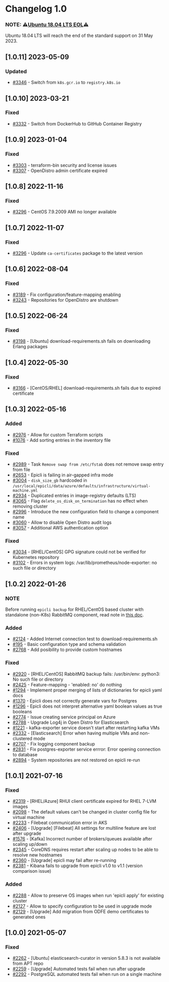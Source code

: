 # Changelog 1.0

### NOTE: ⚠️[**Ubuntu 18.04 LTS EOL**](https://ubuntu.com/blog/18-04-end-of-standard-support)⚠️
Ubuntu 18.04 LTS will reach the end of the standard support on 31 May 2023.

## [1.0.11] 2023-05-09

### Updated

- [#3346](https://github.com/hitachienergy/epiphany/issues/3346) - Switch from `k8s.gcr.io` to `registry.k8s.io`

## [1.0.10] 2023-03-21

### Fixed

- [#3332](https://github.com/hitachienergy/epiphany/issues/3332) - Switch from DockerHub to GitHub Container Registry

## [1.0.9] 2023-01-04

### Fixed

- [#3303](https://github.com/hitachienergy/epiphany/issues/3303) - terraform-bin security and license issues
- [#3307](https://github.com/hitachienergy/epiphany/issues/3307) - OpenDistro admin certificate expired

## [1.0.8] 2022-11-16

### Fixed

- [#3296](https://github.com/hitachienergy/epiphany/issues/3299) - CentOS 7.9.2009 AMI no longer available

## [1.0.7] 2022-11-07

### Fixed

- [#3296](https://github.com/hitachienergy/epiphany/issues/3296) - Update `ca-certificates` package to the latest version

## [1.0.6] 2022-08-04

### Fixed

- [#3189](https://github.com/hitachienergy/epiphany/issues/3189) - Fix configuration/feature-mapping enabling
- [#3243](https://github.com/hitachienergy/epiphany/issues/3243) - Repositories for OpenDistro are shutdown

## [1.0.5] 2022-06-24

### Fixed

- [#3198](https://github.com/hitachienergy/epiphany/issues/3198) - [Ubuntu] download-requirements.sh fails on downloading Erlang packages

## [1.0.4] 2022-05-30

### Fixed

- [#3166](https://github.com/hitachienergy/epiphany/issues/3166) - [CentOS/RHEL] download-requirements.sh fails due to expired certificate

## [1.0.3] 2022-05-16

### Added

- [#2976](https://github.com/hitachienergy/epiphany/issues/2976) - Allow for custom Terraform scripts
- [#1076](https://github.com/hitachienergy/epiphany/issues/1076) - Add sorting entries in the inventory file

### Fixed

- [#2989](https://github.com/hitachienergy/epiphany/issues/2989) - Task `Remove swap from /etc/fstab` does not remove swap entry from file
- [#2653](https://github.com/hitachienergy/epiphany/issues/2653) - Epicli is failing in air-gapped infra mode
- [#3004](https://github.com/hitachienergy/epiphany/issues/3004) - `disk_size_gb` hardcoded in `/usr/local/epicli/data/azure/defaults/infrastructure/virtual-machine.yml`
- [#2934](https://github.com/hitachienergy/epiphany/issues/2934) - Duplicated entries in image-registry defaults (LTS)
- [#3065](https://github.com/hitachienergy/epiphany/issues/3065) - Flag `delete_os_disk_on_termination` has no effect when removing cluster
- [#2996](https://github.com/hitachienergy/epiphany/issues/2996) - Introduce the new configuration field to change a component name
- [#3060](https://github.com/hitachienergy/epiphany/issues/3060) - Allow to disable Open Distro audit logs
- [#3057](https://github.com/hitachienergy/epiphany/issues/3057) - Additional AWS authentication option

### Fixed

- [#3034](https://github.com/hitachienergy/epiphany/issues/3034) - [RHEL/CentOS] GPG signature could not be verified for Kubernetes repository
- [#3102](https://github.com/hitachienergy/epiphany/issues/3102) - Errors in system logs: /var/lib/prometheus/node-exporter: no such file or directory

## [1.0.2] 2022-01-26

### NOTE ###

Before running `epicli backup` for RHEL/CentOS based cluster with standalone (non-K8s) RabbitMQ component,
read note in [this doc](docs/home/howto/BACKUP.md#1-how-to-perform-backup).

### Added

- [#2124](https://github.com/hitachienergy/epiphany/issues/2124) - Added Internet connection test to download-requirements.sh
- [#195](https://github.com/hitachienergy/epiphany/issues/195) - Basic configuration type and schema validation
- [#2768](https://github.com/hitachienergy/epiphany/issues/2768) - Add posibility to provide custom hostnames

### Fixed

- [#2920](https://github.com/hitachienergy/epiphany/issues/2920) - [RHEL/CentOS] RabbitMQ backup fails: /usr/bin/env: python3: No such file or directory
- [#2425](https://github.com/hitachienergy/epiphany/issues/2425) - Feature-mapping - 'enabled: no' do nothing
- [#1294](https://github.com/hitachienergy/epiphany/issues/1294) - Implement proper merging of lists of dictionaries for epicli yaml docs
- [#1370](https://github.com/hitachienergy/epiphany/issues/1370) - Epicli does not correctly generate vars for Postgres
- [#1296](https://github.com/hitachienergy/epiphany/issues/1296) - Epicli does not interpret alternative yaml boolean values as true booleans
- [#2774](https://github.com/hitachienergy/epiphany/issues/2774) - Issue creating service principal on Azure
- [#2788](https://github.com/hitachienergy/epiphany/issues/2788) - Upgrade Log4j in Open Distro for Elasticsearch
- [#1221](https://github.com/hitachienergy/epiphany/issues/1221) - kafka-exporter service doesn't start after restarting kafka VMs
- [#2332](https://github.com/hitachienergy/epiphany/issues/2332) - [Elasticsearch] Error when having multiple VMs and non-clustered mode
- [#2707](https://github.com/hitachienergy/epiphany/issues/2707) - Fix logging component backup
- [#2831](https://github.com/hitachienergy/epiphany/issues/2831) - Fix postgres-exporter service errror: Error opening connection to database
- [#2894](https://github.com/hitachienergy/epiphany/issues/2894) - System repositories are not restored on epicli re-run

## [1.0.1] 2021-07-16

### Fixed

- [#2319](https://github.com/hitachienergy/epiphany/issues/2319) - [RHEL/Azure] RHUI client certificate expired for RHEL 7-LVM images
- [#2098](https://github.com/hitachienergy/epiphany/issues/2098) - The default values can't be changed in cluster config file for virtual machine
- [#2233](https://github.com/hitachienergy/epiphany/issues/2233) - Filebeat communication error in AKS
- [#2406](https://github.com/hitachienergy/epiphany/issues/2406) - [Upgrade] [Filebeat] All settings for multiline feature are lost after upgrade
- [#1576](https://github.com/hitachienergy/epiphany/issues/1576) - [Kafka] Incorrect number of brokers/queues available after scaling up/down
- [#2345](https://github.com/hitachienergy/epiphany/issues/2345) - CoreDNS requires restart after scaling up nodes to be able to resolve new hostnames
- [#2360](https://github.com/hitachienergy/epiphany/issues/2360) - [Upgrade] epicli may fail after re-running
- [#2381](https://github.com/hitachienergy/epiphany/issues/2381) - Kibana fails to upgrade from epicli v1.0 to v1.1 (version comparison issue)

### Added

- [#2288](https://github.com/hitachienergy/epiphany/issues/2288) - Allow to preserve OS images when run 'epicli apply' for existing cluster
- [#2127](https://github.com/hitachienergy/epiphany/issues/2127) - Allow to specify configuration to be used in upgrade mode
- [#2129](https://github.com/hitachienergy/epiphany/issues/2129) - [Upgrade] Add migration from ODFE demo certificates to generated ones

## [1.0.0] 2021-05-07

### Fixed

- [#2262](https://github.com/hitachienergy/epiphany/issues/2262) - [Ubuntu] elasticsearch-curator in version 5.8.3 is not available from APT repo
- [#2259](https://github.com/hitachienergy/epiphany/issues/2259) - [Upgrade] Automated tests fail when run after upgrade
- [#2292](https://github.com/hitachienergy/epiphany/issues/2292) - PostgreSQL automated tests fail when run on a single machine

